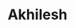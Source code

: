 ---
layout: user
title: Akhilesh
username: AkhileshManda
image: AkhileshManda.jpg
city: Bengaluru, IN
url: https://github.com/AkhileshManda
github: https://github.com/AkhileshManda
linkedin: https://www.linkedin.com/in/akhilesh-manda-7a9b661b8/
twitter: https://twitter.com/Akhiles63114004
---